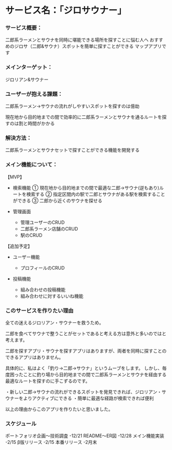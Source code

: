 # サービス名：「ジロサウナー」

### サービス概要：

二郎系ラーメンとサウナを同時に堪能できる場所を探すことに悩む人へ
おすすめのジロサ（二郎&サウナ）スポットを簡単に探すことができる
マップアプリです

### メインターゲット：

ジロリアン&サウナー

### ユーザーが抱える課題：

二郎系ラーメン→サウナの流れがしやすいスポットを探すのは億劫

現在地から目的地までの間で効率的に二郎系ラーメンとサウナを通るルートを探すのは割と時間がかかる

### 解決方法：

二郎系ラーメンとサウナセットで探すことができる機能を開発する

### メイン機能について：
【MVP】

- 検索機能
  ① 現在地から目的地までの間で最適な二郎→サウナ(逆もあり)ルートを検索する
  ② 指定区間内の駅で二郎とサウナがある駅を検索することができる
  ③ 二郎から近くのサウナを探せる

- 管理画面
  - 管理ユーザーのCRUD
  - 二郎系ラーメン店舗のCRUD
  - 駅のCRUD

【追加予定】

- ユーザー機能
  - プロフィールのCRUD

- 投稿機能
  - 組み合わせの投稿機能
  - 組み合わせに対するいいね機能

### このサービスを作りたい理由

全ての迷えるジロリアン・サウナーを救うため。

二郎を食べてサウナで整うことがセットであると考える方は意外と多いのではと考えます。

二郎を探すアプリ・サウナを探すアプリはありますが、両者を同時に探すことのできるアプリはありません。

具体的に、私はよく「釣り→二郎→サウナ」というムーブをします。
しかし、毎度困ったことに釣り場から目的地までの間で二郎系ラーメンとサウナを経由する最適なルートを探すのに手こずるのです。

・新しい二郎→サウナの流れができるスポットを発見できれば、ジロリアン・サウナーをよりアクティブにできる
・簡単に最適な経路が検索できれば便利

以上の理由からこのアプリを作りたいと思いました。

### スケジュール
ポートフォリオ企画〜技術調査 -12/21
README〜ER図 -12/28
メイン機能実装 -2/15
β版リリース -2/15
本番リリース -2月末

### 

